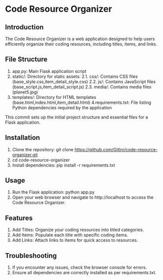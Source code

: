 # Code Resource Organizer

## Introduction
The Code Resource Organizer is a web application designed to help users efficiently organize their coding resources, including titles, items, and links.

## File Structure
1. app.py: Main Flask application script
2. static/: Directory for static assets:
  2.1. css/: Contains CSS files (base_style.css,item_detail_style.css)
  2.2. js/: Contains JavaScript files (base_script.js,item_detail_script.js)
  2.3. media/: Contains media files (planet5.jpg)
3. templates/: Directory for HTML templates (base.html,index.html,item_detail.html)
4.requirements.txt: File listing Python dependencies required by the application

This commit sets up the initial project structure and essential files for a Flask application.
## Installation
1. Clone the repository:
   git clone https://github.com/Gitlnr/code-resource-organizer.git
2. cd code-resource-organizer  
3. Install dependencies: 
   pip install -r requirements.txt

## Usage
1. Run the Flask application:
   python app.py
2. Open your web browser and navigate to http://localhost to access the Code Resource Organizer.

## Features
1. Add Titles: Organize your coding resources into titled categories.
2. Add Items: Populate each title with specific coding items.
3. Add Links: Attach links to items for quick access to resources.

## Troubleshooting
1. If you encounter any issues, check the browser console for errors.
2. Ensure all dependencies are correctly installed as per requirements.txt.
